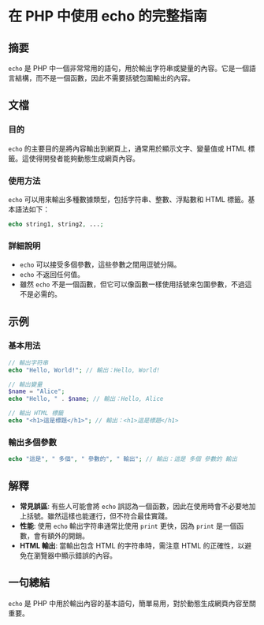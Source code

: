 <!--
Meta Description: # 在 PHP 中使用 echo 的完整指南 ## 摘要 `echo` 是 PHP 中一個非常常用的語句，用於輸出字符串或變量的內容。它是一個語言結構，而不是一個函數，因此不需要括號包圍輸出的內容。 ## 文檔 ### 目的 `echo` 的主要目的是將內容輸出到網頁上，通常用於顯示文字、變量值或 ...
Meta Keywords: echo, php, html, hello, world
-->

# 在 PHP 中使用 echo 的完整指南

## 摘要
`echo` 是 PHP 中一個非常常用的語句，用於輸出字符串或變量的內容。它是一個語言結構，而不是一個函數，因此不需要括號包圍輸出的內容。

## 文檔
### 目的
`echo` 的主要目的是將內容輸出到網頁上，通常用於顯示文字、變量值或 HTML 標籤。這使得開發者能夠動態生成網頁內容。

### 使用方法
`echo` 可以用來輸出多種數據類型，包括字符串、整數、浮點數和 HTML 標籤。基本語法如下：

```php
echo string1, string2, ...;
```

### 詳細說明
- `echo` 可以接受多個參數，這些參數之間用逗號分隔。
- `echo` 不返回任何值。
- 雖然 `echo` 不是一個函數，但它可以像函數一樣使用括號來包圍參數，不過這不是必需的。

## 示例
### 基本用法
```php
// 輸出字符串
echo "Hello, World!"; // 輸出：Hello, World!

// 輸出變量
$name = "Alice";
echo "Hello, " . $name; // 輸出：Hello, Alice

// 輸出 HTML 標籤
echo "<h1>這是標題</h1>"; // 輸出：<h1>這是標題</h1>
```

### 輸出多個參數
```php
echo "這是", " 多個", " 參數的", " 輸出"; // 輸出：這是 多個 參數的 輸出
```

## 解釋
- **常見誤區**: 有些人可能會將 `echo` 誤認為一個函數，因此在使用時會不必要地加上括號。雖然這樣也能運行，但不符合最佳實踐。
- **性能**: 使用 `echo` 輸出字符串通常比使用 `print` 更快，因為 `print` 是一個函數，會有額外的開銷。
- **HTML 輸出**: 當輸出包含 HTML 的字符串時，需注意 HTML 的正確性，以避免在瀏覽器中顯示錯誤的內容。

## 一句總結
`echo` 是 PHP 中用於輸出內容的基本語句，簡單易用，對於動態生成網頁內容至關重要。